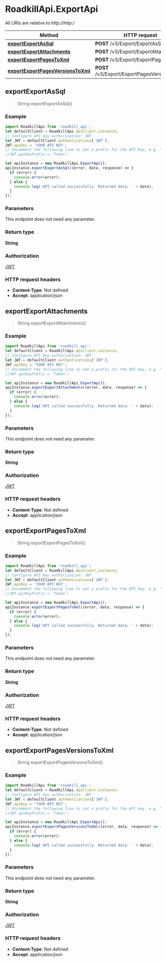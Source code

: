 # RoadkillApi.ExportApi

All URIs are relative to *http://http:/*

Method | HTTP request | Description
------------- | ------------- | -------------
[**exportExportAsSql**](ExportApi.md#exportExportAsSql) | **POST** /v3/Export/ExportAsSql | 
[**exportExportAttachments**](ExportApi.md#exportExportAttachments) | **POST** /v3/Export/ExportAttachments | 
[**exportExportPagesToXml**](ExportApi.md#exportExportPagesToXml) | **POST** /v3/Export/ExportPagesToXml | 
[**exportExportPagesVersionsToXml**](ExportApi.md#exportExportPagesVersionsToXml) | **POST** /v3/Export/ExportPagesVersionsToXml | 



## exportExportAsSql

> String exportExportAsSql()



### Example

```javascript
import RoadkillApi from 'roadkill_api';
let defaultClient = RoadkillApi.ApiClient.instance;
// Configure API key authorization: JWT
let JWT = defaultClient.authentications['JWT'];
JWT.apiKey = 'YOUR API KEY';
// Uncomment the following line to set a prefix for the API key, e.g. "Token" (defaults to null)
//JWT.apiKeyPrefix = 'Token';

let apiInstance = new RoadkillApi.ExportApi();
apiInstance.exportExportAsSql((error, data, response) => {
  if (error) {
    console.error(error);
  } else {
    console.log('API called successfully. Returned data: ' + data);
  }
});
```

### Parameters

This endpoint does not need any parameter.

### Return type

**String**

### Authorization

[JWT](../README.md#JWT)

### HTTP request headers

- **Content-Type**: Not defined
- **Accept**: application/json


## exportExportAttachments

> String exportExportAttachments()



### Example

```javascript
import RoadkillApi from 'roadkill_api';
let defaultClient = RoadkillApi.ApiClient.instance;
// Configure API key authorization: JWT
let JWT = defaultClient.authentications['JWT'];
JWT.apiKey = 'YOUR API KEY';
// Uncomment the following line to set a prefix for the API key, e.g. "Token" (defaults to null)
//JWT.apiKeyPrefix = 'Token';

let apiInstance = new RoadkillApi.ExportApi();
apiInstance.exportExportAttachments((error, data, response) => {
  if (error) {
    console.error(error);
  } else {
    console.log('API called successfully. Returned data: ' + data);
  }
});
```

### Parameters

This endpoint does not need any parameter.

### Return type

**String**

### Authorization

[JWT](../README.md#JWT)

### HTTP request headers

- **Content-Type**: Not defined
- **Accept**: application/json


## exportExportPagesToXml

> String exportExportPagesToXml()



### Example

```javascript
import RoadkillApi from 'roadkill_api';
let defaultClient = RoadkillApi.ApiClient.instance;
// Configure API key authorization: JWT
let JWT = defaultClient.authentications['JWT'];
JWT.apiKey = 'YOUR API KEY';
// Uncomment the following line to set a prefix for the API key, e.g. "Token" (defaults to null)
//JWT.apiKeyPrefix = 'Token';

let apiInstance = new RoadkillApi.ExportApi();
apiInstance.exportExportPagesToXml((error, data, response) => {
  if (error) {
    console.error(error);
  } else {
    console.log('API called successfully. Returned data: ' + data);
  }
});
```

### Parameters

This endpoint does not need any parameter.

### Return type

**String**

### Authorization

[JWT](../README.md#JWT)

### HTTP request headers

- **Content-Type**: Not defined
- **Accept**: application/json


## exportExportPagesVersionsToXml

> String exportExportPagesVersionsToXml()



### Example

```javascript
import RoadkillApi from 'roadkill_api';
let defaultClient = RoadkillApi.ApiClient.instance;
// Configure API key authorization: JWT
let JWT = defaultClient.authentications['JWT'];
JWT.apiKey = 'YOUR API KEY';
// Uncomment the following line to set a prefix for the API key, e.g. "Token" (defaults to null)
//JWT.apiKeyPrefix = 'Token';

let apiInstance = new RoadkillApi.ExportApi();
apiInstance.exportExportPagesVersionsToXml((error, data, response) => {
  if (error) {
    console.error(error);
  } else {
    console.log('API called successfully. Returned data: ' + data);
  }
});
```

### Parameters

This endpoint does not need any parameter.

### Return type

**String**

### Authorization

[JWT](../README.md#JWT)

### HTTP request headers

- **Content-Type**: Not defined
- **Accept**: application/json

